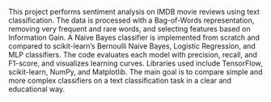 This project performs sentiment analysis on IMDB movie reviews using text classification. The data is processed with a Bag-of-Words representation, removing very frequent and rare words, and selecting features based on Information Gain. 
A Naive Bayes classifier is implemented from scratch and compared to scikit-learn’s Bernoulli Naive Bayes, Logistic Regression, and MLP classifiers. The code evaluates each model with precision, recall, and F1-score, and visualizes learning curves.
Libraries used include TensorFlow, scikit-learn, NumPy, and Matplotlib. The main goal is to compare simple and more complex classifiers on a text classification task in a clear and educational way.
